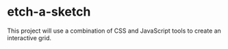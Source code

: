 # etch-a-sketch

This project will use a combination of CSS and JavaScript tools to create an interactive grid.
